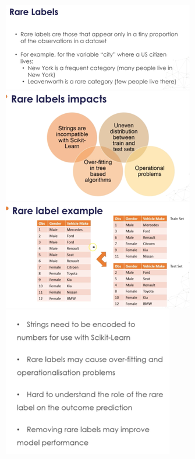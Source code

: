 ![](https://github.com/Aman9026/100DaysOfMachineLearning/blob/master/Data/Images/Feature-Engineering/image26.png)
![](https://github.com/Aman9026/100DaysOfMachineLearning/blob/master/Data/Images/Feature-Engineering/image14.png)
![](https://github.com/Aman9026/100DaysOfMachineLearning/blob/master/Data/Images/Feature-Engineering/image18.png)
![](https://github.com/Aman9026/100DaysOfMachineLearning/blob/master/Data/Images/Feature-Engineering/image37.png)
